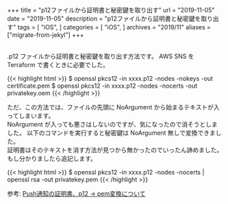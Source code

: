 +++
title =  "p12ファイルから証明書と秘密鍵を取り出す"
url = "2019-11-05"
date = "2019-11-05"
description = "p12ファイルから証明書と秘密鍵を取り出す"
tags = [
    "iOS",
]
categories = [
    "iOS",
]
archives = "2019/11"
aliases = ["migrate-from-jekyl"]
+++

<br>
.p12 ファイルから証明書と秘密鍵を取り出す方法です。  
AWS SNS を Terraform で書くときに必要でした。  

{{< highlight html >}}
$ openssl pkcs12 -in xxxx.p12 -nodes -nokeys -out certificate.pem
$ openssl pkcs12 -in xxxx.p12 -nodes -nocerts -out privatekey.oem
{{< /highlight >}}


<!-- for swiswiswift.com responsive -->
<script async src="https://pagead2.googlesyndication.com/pagead/js/adsbygoogle.js"></script>
<ins class="adsbygoogle"
     style="display:block"
     data-ad-client="ca-pub-5587141252700968"
     data-ad-slot="1697863134"
     data-ad-format="auto"
     data-adtest="on"
     data-full-width-responsive="true"></ins>
<script>
     (adsbygoogle = window.adsbygoogle || []).push({});
</script>
<!-- for swiswiswift.com responsive -->


ただ、この方法では、ファイルの先頭に NoArgument から始まるテキストが入ってしまいます。  
NoArgument が入っても悪さはしないのですが、気になったので消そうとしました。
以下のコマンドを実行すると秘密鍵は NoArgument 無しで変換できました。  
証明書はそのテキストを消す方法が見つから無かったのでいったん諦めました。  
もし分かりましたら追記します。

{{< highlight html >}}
$ openssl pkcs12 -in xxxx.p12 -nodes -nocerts | openssl rsa -out privatekey.pem
{{< /highlight >}}


参考: [Push通知の証明書、p12 -> pem変換について](http://ryokwkm2.hatenadiary.jp/entry/2016/08/10/095840)
